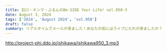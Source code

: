 ```yaml
---
title: 石川・ホンマ・ぶるんのBe-SIDE Your Life! vol.950-3
date: August 3, 2024
tags: ['2024', 'August 2024', 'vol.950']
draft: false
summary: リアルタイムでメールが来ました！あなたの街にはライブにだれが来ましたか？
---
```


http://project-phi.ddo.jp/ishikawa/ishikawa950_3.mp3